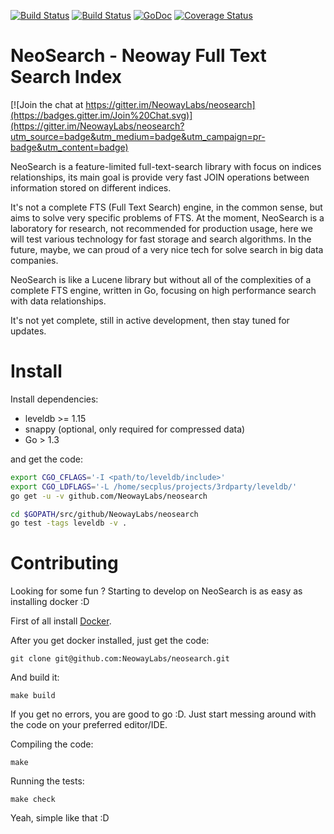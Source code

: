 [![Build Status](https://travis-ci.org/NeowayLabs/neosearch.svg?branch=master)](https://travis-ci.org/NeowayLabs/neosearch) [![Build Status](https://drone.io/github.com/NeowayLabs/neosearch/status.png)](https://drone.io/github.com/NeowayLabs/neosearch/latest) [![GoDoc](https://godoc.org/github.com/NeowayLabs/neosearch?status.svg)](https://godoc.org/github.com/NeowayLabs/neosearch) [![Coverage Status](https://coveralls.io/repos/NeowayLabs/neosearch/badge.svg)](https://coveralls.io/r/NeowayLabs/neosearch)

NeoSearch - Neoway Full Text Search Index
==========================================

[![Join the chat at https://gitter.im/NeowayLabs/neosearch](https://badges.gitter.im/Join%20Chat.svg)](https://gitter.im/NeowayLabs/neosearch?utm_source=badge&utm_medium=badge&utm_campaign=pr-badge&utm_content=badge)

NeoSearch is a feature-limited full-text-search library with focus on indices relationships, its main goal is provide very fast JOIN operations between information stored on different indices.

It's not a complete FTS (Full Text Search) engine, in the common sense, but aims to solve very specific problems of FTS. At the moment, NeoSearch is a laboratory for research, not recommended for production usage, here we will test various technology for fast storage and search algorithms. In the future, maybe, we can proud of a very nice tech for solve search in big data companies.

NeoSearch is like a Lucene library but without all of the complexities of a complete FTS engine, written in Go, focusing on high performance search with data relationships.

It's not yet complete, still in active development, then stay tuned for updates.

# Install

Install dependencies:

* leveldb >= 1.15
* snappy (optional, only required for compressed data)
* Go > 1.3

and get the code:

```bash
export CGO_CFLAGS='-I <path/to/leveldb/include>'
export CGO_LDFLAGS='-L /home/secplus/projects/3rdparty/leveldb/'
go get -u -v github.com/NeowayLabs/neosearch

cd $GOPATH/src/github/NeowayLabs/neosearch
go test -tags leveldb -v .
```

# Contributing

Looking for some fun ? Starting to develop on NeoSearch is as easy as installing docker :D

First of all install [Docker](https://docs.docker.com/installation/).

After you get docker installed, just get the code:

    git clone git@github.com:NeowayLabs/neosearch.git

And build it:

    make build

If you get no errors, you are good to go :D. Just start messing around with the code on your preferred editor/IDE.

Compiling the code:

    make

Running the tests:

    make check

Yeah, simple like that :D
